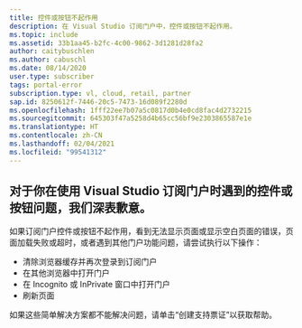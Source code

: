 ```yaml
---
title: 控件或按钮不起作用
description: 在 Visual Studio 订阅门户中，控件或按钮不起作用。
ms.topic: include
ms.assetid: 33b1aa45-b2fc-4c00-9862-3d1281d28fa2
author: caitybuschlen
ms.author: cabuschl
ms.date: 08/14/2020
user.type: subscriber
tags: portal-error
subscription.type: vl, cloud, retail, partner
sap.id: 8250612f-7446-20c5-7473-16d089f2280d
ms.openlocfilehash: 1fff22ee7b07a5c0817d0b4e0cd8fac4d2732215
ms.sourcegitcommit: 645303f47a5258d4b65cc56bf9e2303865587e1e
ms.translationtype: HT
ms.contentlocale: zh-CN
ms.lasthandoff: 02/04/2021
ms.locfileid: "99541312"
---
```

## <a name="were-sorry-to-hear-that-youre-experiencing-an-issue-with-controls-or-buttons-while-using-the-visual-studio-subscriptions-portal"></a>对于你在使用 Visual Studio 订阅门户时遇到的控件或按钮问题，我们深表歉意。 

如果订阅门户控件或按钮不起作用，看到无法显示页面或显示空白页面的错误，页面加载失败或超时，或者遇到其他门户功能问题，请尝试执行以下操作： 

* 清除浏览器缓存并再次登录到订阅门户 
* 在其他浏览器中打开门户 
* 在 Incognito 或 InPrivate 窗口中打开门户 
* 刷新页面  

如果这些简单解决方案都不能解决问题，请单击“创建支持票证”以获取帮助。